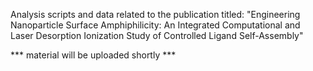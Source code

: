 Analysis scripts and data related to the publication titled: "Engineering Nanoparticle Surface Amphiphilicity: An Integrated Computational and Laser Desorption Ionization Study of Controlled Ligand Self-Assembly"

*** material will be uploaded shortly ***
